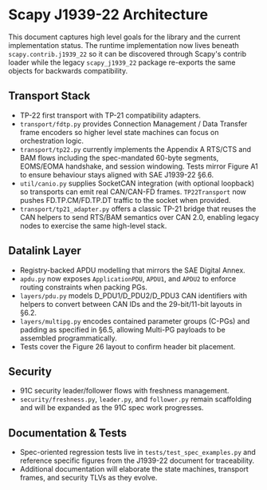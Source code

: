 # Scapy J1939-22 Architecture

This document captures high level goals for the library and the current
implementation status. The runtime implementation now lives beneath
``scapy.contrib.j1939_22`` so it can be discovered through Scapy's contrib
loader while the legacy ``scapy_j1939_22`` package re-exports the same objects
for backwards compatibility.

## Transport Stack

- TP-22 first transport with TP-21 compatibility adapters.
- `transport/fdtp.py` provides Connection Management / Data Transfer frame
  encoders so higher level state machines can focus on orchestration logic.
- `transport/tp22.py` currently implements the Appendix A RTS/CTS and BAM flows
  including the spec-mandated 60-byte segments, EOMS/EOMA handshake, and
  session windowing. Tests mirror Figure A1 to ensure behaviour stays aligned
  with SAE J1939-22 §6.6.
- `util/canio.py` supplies SocketCAN integration (with optional loopback) so
  transports can emit real CAN/CAN-FD frames. `TP22Transport` now pushes
  FD.TP.CM/FD.TP.DT traffic to the socket when provided.
- `transport/tp21_adapter.py` offers a classic TP-21 bridge that reuses the
  CAN helpers to send RTS/BAM semantics over CAN 2.0, enabling legacy nodes to
  exercise the same high-level stack.

## Datalink Layer

- Registry-backed APDU modelling that mirrors the SAE Digital Annex.
- `apdu.py` now exposes `ApplicationPDU`, `APDU1`, and `APDU2` to enforce
  routing constraints when packing PGs.
- `layers/pdu.py` models D_PDU1/D_PDU2/D_PDU3 CAN identifiers with helpers to
  convert between CAN IDs and the 29-bit/11-bit layouts in §6.2.
- `layers/multipg.py` encodes contained parameter groups (C-PGs) and padding as
  specified in §6.5, allowing Multi-PG payloads to be assembled programmatically.
- Tests cover the Figure 26 layout to confirm header bit placement.

## Security

- 91C security leader/follower flows with freshness management.
- `security/freshness.py`, `leader.py`, and `follower.py` remain scaffolding and
  will be expanded as the 91C spec work progresses.

## Documentation & Tests

- Spec-oriented regression tests live in `tests/test_spec_examples.py` and
  reference specific figures from the J1939-22 document for traceability.
- Additional documentation will elaborate the state machines, transport frames,
  and security TLVs as they evolve.
